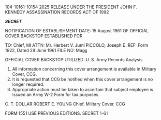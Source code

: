 104-10161-10154 2025 RELEASE UNDER THE PRESIDENT JOHN F. KENNEDY ASSASSINATION RECORDS ACT OF 1992

***SECRET***

NOTIFICATION OF ESTABLISHMENT DATE: 15 August 1961
OF OFFICIAL COVER BACKSTOP ESTABLISHED FOR

TO: Chief, MI
ATTN: Mr. Herbert V. Juml PICCOLO, Joseph E.
REF: Form 1922, Dated 28 June 1961 FILE NO: Magg

OFFICIAL COVER BACKSTOP UTILIZED: U. S. Army Records Analysis

1. All information concerning this cover arrangement is available in Military
Cover, CCG.
2. It is requested that CCG be notified when this cover arrangement is no
longer required.
3. Appropriate action must be taken to ascertain that subject employee is
Issued an Army W-2 Form for tax purposes.

C. T. DOLLAR
ROBERT E. YOUNG
Chief, Military Cover, CCG

FORM 1551 USE PREVIOUS EDITIONS. SECRET
1-61
